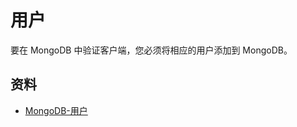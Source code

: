 # 用户

要在 MongoDB 中验证客户端，您必须将相应的用户添加到 MongoDB。


## 资料

- [MongoDB-用户](https://www.mongodb.com/docs/manual/core/security-users/)